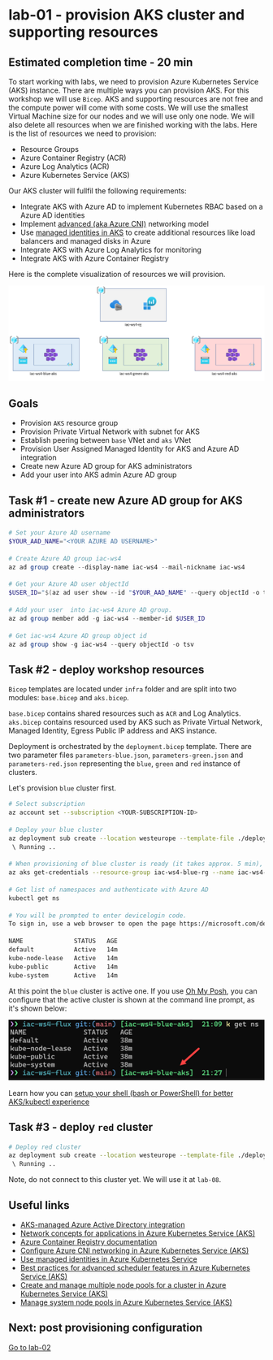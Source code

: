 # lab-01 - provision AKS cluster and supporting resources

## Estimated completion time - 20 min

To start working with labs, we need to provision Azure Kubernetes Service (AKS) instance. There are multiple ways you can provision AKS. For this workshop we will use `Bicep`. AKS and supporting resources are not free and the compute power will come with some costs. We will use the smallest Virtual Machine size for our nodes and we will use only one node. We will also delete all resources when we are finished working with the labs. Here is the list of resources we need to provision:

* Resource Groups
* Azure Container Registry (ACR)
* Azure Log Analytics (ACR)
* Azure Kubernetes Service (AKS)

Our AKS cluster will fullfil the following requirements:

* Integrate AKS with Azure AD to implement Kubernetes RBAC based on a Azure AD identities
* Implement [advanced (aka Azure CNI)](https://docs.microsoft.com/en-us/azure/aks/concepts-network?WT.mc_id=AZ-MVP-5003837#azure-cni-advanced-networking) networking model
* Use [managed identities in AKS](https://docs.microsoft.com/en-us/azure/aks/use-managed-identity?WT.mc_id=AZ-MVP-5003837) to create additional resources like load balancers and managed disks in Azure
* Integrate AKS with Azure Log Analytics for monitoring
* Integrate AKS with Azure Container Registry

Here is the complete visualization of resources we will provision.

![model](images/aks-resources.png)

## Goals

* Provision `AKS` resource group
* Provision Private Virtual Network with subnet for AKS
* Establish peering between `base` VNet and `aks` VNet
* Provision User Assigned Managed Identity for AKS and Azure AD integration 
* Create new Azure AD group for AKS administrators
* Add your user into AKS admin Azure AD group

## Task #1 - create new Azure AD group for AKS administrators


```powershell
# Set your Azure AD username
$YOUR_AAD_NAME="<YOUR AZURE AD USERNAME>"

# Create Azure AD group iac-ws4
az ad group create --display-name iac-ws4 --mail-nickname iac-ws4

# Get your Azure AD user objectId 
$USER_ID="$(az ad user show --id "$YOUR_AAD_NAME" --query objectId -o tsv)"

# Add your user  into iac-ws4 Azure AD group.
az ad group member add -g iac-ws4 --member-id $USER_ID

# Get iac-ws4 Azure AD group object id
az ad group show -g iac-ws4 --query objectId -o tsv
```

## Task #2 - deploy workshop resources

`Bicep` templates are located under `infra` folder and are split into two modules: `base.bicep` and `aks.bicep`. 

`base.bicep` contains shared resources such as `ACR` and Log Analytics. 
`aks.bicep` contains resourced used by AKS such as Private Virtual Network, Managed Identity, Egress Public IP address and AKS instance.

Deployment is orchestrated by the `deployment.bicep` template. There are two parameter files `parameters-blue.json`, `parameters-green.json` and `parameters-red.json` representing the `blue`, `green` and `red` instance of clusters. 

Let's provision `blue` cluster first.

```bash
# Select subscription
az account set --subscription <YOUR-SUBSCRIPTION-ID>

# Deploy your blue cluster
az deployment sub create --location westeurope --template-file ./deployment.bicep  --parameters './parameters-blue.json'
 \ Running ..

# When provisioning of blue cluster is ready (it takes approx. 5 min), connect to your blue cluster
az aks get-credentials --resource-group iac-ws4-blue-rg --name iac-ws4-blue-aks --overwrite-existing

# Get list of namespaces and authenticate with Azure AD
kubectl get ns

# You will be prompted to enter devicelogin code.
To sign in, use a web browser to open the page https://microsoft.com/devicelogin and enter the code <...> to authenticate.

NAME              STATUS   AGE
default           Active   14m
kube-node-lease   Active   14m
kube-public       Active   14m
kube-system       Active   14m
```

At this point the `blue` cluster is active one. If you use [Oh My Posh](https://ohmyposh.dev/docs/), you can configure that the active cluster is shown at the command line prompt, as it's shown below:

![k8s-at-the-command-line](./images/k8s-at-the-command-line.png)

Learn how you can [setup your shell (bash or PowerShell) for better AKS/kubectl experience](https://github.com/evgenyb/aks-workshops/tree/main/01-aks-and-k8s-101/labs/lab-02)

## Task #3 - deploy `red` cluster

```bash
# Deploy red cluster
az deployment sub create --location westeurope --template-file ./deployment.bicep  --parameters './parameters-red.json'
 \ Running ..
```

Note, do not connect to this cluster yet. We will use it at `lab-08`.

## Useful links

* [AKS-managed Azure Active Directory integration](https://docs.microsoft.com/en-us/azure/aks/managed-aad?WT.mc_id=AZ-MVP-5003837)
* [Network concepts for applications in Azure Kubernetes Service (AKS)](https://docs.microsoft.com/en-us/azure/aks/concepts-network?WT.mc_id=AZ-MVP-5003837)
* [Azure Container Registry documentation](https://docs.microsoft.com/en-us/azure/container-registry/?WT.mc_id=AZ-MVP-5003837)
* [Configure Azure CNI networking in Azure Kubernetes Service (AKS)](https://docs.microsoft.com/en-us/azure/aks/configure-azure-cni?WT.mc_id=AZ-MVP-5003837)
* [Use managed identities in Azure Kubernetes Service](https://docs.microsoft.com/en-us/azure/aks/use-managed-identity?WT.mc_id=AZ-MVP-5003837)
* [Best practices for advanced scheduler features in Azure Kubernetes Service (AKS)](https://docs.microsoft.com/en-us/azure/aks/operator-best-practices-advanced-scheduler?WT.mc_id=AZ-MVP-5003837)
* [Create and manage multiple node pools for a cluster in Azure Kubernetes Service (AKS)](https://docs.microsoft.com/en-us/azure/aks/use-multiple-node-pools?WT.mc_id=AZ-MVP-5003837)
* [Manage system node pools in Azure Kubernetes Service (AKS)](https://docs.microsoft.com/en-us/azure/aks/use-system-pools?WT.mc_id=AZ-MVP-5003837)

## Next: post provisioning configuration

[Go to lab-02](../lab-02/readme.md)